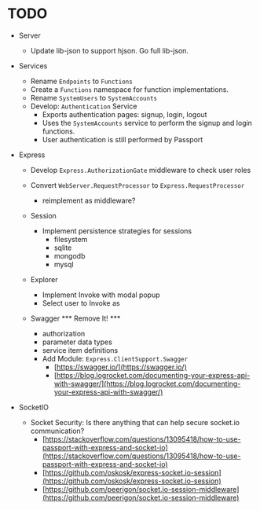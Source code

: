 
# TODO

- Server
	- Update lib-json to support hjson. Go full lib-json.

- Services
	- Rename `Endpoints` to `Functions`
	- Create a `Functions` namespace for function implementations.
	- Rename `SystemUsers` to `SystemAccounts`
	- Develop: `Authentication` Service
		- Exports authentication pages: signup, login, logout
		- Uses the `SystemAccounts` service to perform the signup and login functions.
		- User authentication is still performed by Passport

- Express
	- Develop `Express.AuthorizationGate` middleware to check user roles
	- Convert `WebServer.RequestProcessor` to `Express.RequestProcessor`
		- reimplement as middleware?

	- Session
		- Implement persistence strategies for sessions
			- filesystem
			- sqlite
			- mongodb
			- mysql

	- Explorer
		- Implement Invoke with modal popup
		- Select user to Invoke as

	- Swagger *** Remove It! ***
		- authorization
		- parameter data types
		- service item definitions
		- Add Module: `Express.ClientSupport.Swagger`
			- [https://swagger.io/](https://swagger.io/)
			- [https://blog.logrocket.com/documenting-your-express-api-with-swagger/](https://blog.logrocket.com/documenting-your-express-api-with-swagger/)

- SocketIO
	- Socket Security: Is there anything that can help secure socket.io communication?
		- [https://stackoverflow.com/questions/13095418/how-to-use-passport-with-express-and-socket-io](https://stackoverflow.com/questions/13095418/how-to-use-passport-with-express-and-socket-io)
		- [https://github.com/oskosk/express-socket.io-session](https://github.com/oskosk/express-socket.io-session)
		- [https://github.com/peerigon/socket.io-session-middleware](https://github.com/peerigon/socket.io-session-middleware)


